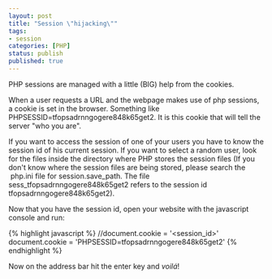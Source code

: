```yaml
---
layout: post
title: "Session \"hijacking\""
tags:
- session
categories: [PHP]
status: publish
published: true
---
```

PHP sessions are managed with a little (BIG) help from the cookies.

When a user requests a URL and the webpage makes use of php sessions, a cookie is set in the browser. Something like PHPSESSID=tfopsadrnngogere848k65get2. It is this cookie that will tell the server "who you are".

If you want to access the session of one of your users you have to know the session id of his current session. If you want to select a random user, look for the files inside the directory where PHP stores the session files (If you don't know where the session files are being stored, please search the  php.ini file for session.save_path. The file sess_tfopsadrnngogere848k65get2 refers to the session id tfopsadrnngogere848k65get2).

Now that you have the session id, open your website with the javascript console and run:

{% highlight javascript %}
//document.cookie = '<session_id>'
document.cookie = 'PHPSESSID=tfopsadrnngogere848k65get2'
{% endhighlight %}

Now on the address bar hit the enter key and *voilá*!
